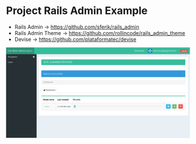 # Project Rails Admin Example

* Rails Admin -> https://github.com/sferik/rails_admin
* Rails Admin Theme -> https://github.com/rollincode/rails_admin_theme
* Devise -> https://github.com/plataformatec/devise

![alt text](https://github.com/acmesquita/rails_admin_example/blob/master/app/assets/images/initial_screen.png)
